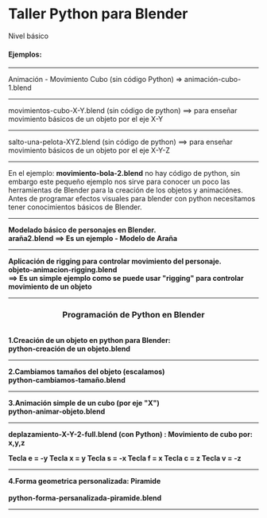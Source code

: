 # Taller Python para Blender
Nivel básico

<h4>Ejemplos:</h4>

<hr/>
Animación - Movimiento Cubo (sin código Python) => animación-cubo-1.blend
<hr/>
movimientos-cubo-X-Y.blend (sin código de python) ==> para enseñar movimiento básicos de un objeto por el eje X-Y
<hr/>
salto-una-pelota-XYZ.blend (sin código de python) ==> para enseñar movimiento básicos de un objeto por el eje X-Y-Z
<hr/>
En el ejemplo: <strong>movimiento-bola-2.blend</strong> no hay código de python, sin embargo este pequeño ejemplo nos sirve para conocer un poco las herramientas de Blender para la creación de los objetos y animaciónes. 
Antes de programar efectos visuales para blender con python necesitamos tener conocimientos básicos de Blender.
<hr/>
<strong>Modelado básico de personajes en Blender.<strong><br>
  <strong>araña2.blend</strong> ==> Es un ejemplo - Modelo de Araña
<hr/>
  <strong>Aplicación de rigging para controlar movimiento del personaje.
<strong><br>
  <strong>objeto-animacion-rigging.blend</strong><br> ==> Es un simple ejemplo como se puede usar "rigging" para controlar movimiento de un objeto
  <hr/>
  <h3 align="center">Programación de Python en Blender</h4><br>
  <strong>1.Creación de un objeto en python para Blender:</strong></strong><br>
  python-creación de un objeto.blend
  <hr/>
    <strong>2.Cambiamos tamaños del objeto (escalamos)</strong><br>
    python-cambiamos-tamaño.blend
    <hr/>
    <strong>3.Animación simple de un cubo (por eje "X")</strong><br>
    python-animar-objeto.blend
    <hr/>
    <strong>deplazamiento-X-Y-2-full.blend (con Python) : Movimiento de cubo por: x,y,z</strong><br>

Tecla e = -y
Tecla x = y
Tecla s = -x
Tecla f = x
Tecla c = z
Tecla v = -z
<hr/>
  <strong>4.Forma geometrica personalizada: Piramide</strong><br><br>
  <span>python-forma-persanalizada-piramide.blend</span>
  <hr/>
